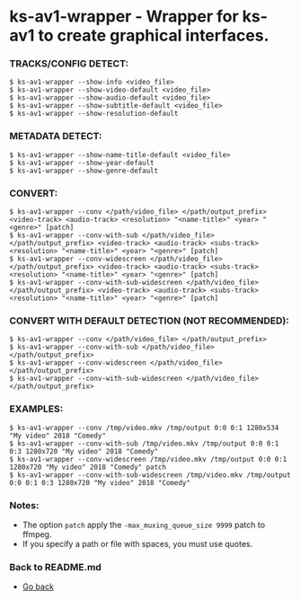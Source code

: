 ks-av1-wrapper - Wrapper for ks-av1 to create graphical interfaces.
===================================================================

### TRACKS/CONFIG DETECT:

```shell
$ ks-av1-wrapper --show-info <video_file>
$ ks-av1-wrapper --show-video-default <video_file>
$ ks-av1-wrapper --show-audio-default <video_file>
$ ks-av1-wrapper --show-subtitle-default <video_file>
$ ks-av1-wrapper --show-resolution-default
```

### METADATA DETECT:
  
```shell
$ ks-av1-wrapper --show-name-title-default <video_file>
$ ks-av1-wrapper --show-year-default
$ ks-av1-wrapper --show-genre-default
```
    
### CONVERT:
  
```shell
$ ks-av1-wrapper --conv </path/video_file> </path/output_prefix> <video-track> <audio-track> <resolution> "<name-title>" <year> "<genre>" [patch]
$ ks-av1-wrapper --conv-with-sub </path/video_file> </path/output_prefix> <video-track> <audio-track> <subs-track> <resolution> "<name-title>" <year> "<genre>" [patch]
$ ks-av1-wrapper --conv-widescreen </path/video_file> </path/output_prefix> <video-track> <audio-track> <subs-track> <resolution> "<name-title>" <year> "<genre>" [patch]
$ ks-av1-wrapper --conv-with-sub-widescreen </path/video_file> </path/output_prefix> <video-track> <audio-track> <subs-track> <resolution> "<name-title>" <year> "<genre>" [patch]
```
    
### CONVERT WITH DEFAULT DETECTION (NOT RECOMMENDED):

```shell
$ ks-av1-wrapper --conv </path/video_file> </path/output_prefix>
$ ks-av1-wrapper --conv-with-sub </path/video_file> </path/output_prefix>
$ ks-av1-wrapper --conv-widescreen </path/video_file> </path/output_prefix>
$ ks-av1-wrapper --conv-with-sub-widescreen </path/video_file> </path/output_prefix>
```
    
### EXAMPLES:

```shell
$ ks-av1-wrapper --conv /tmp/video.mkv /tmp/output 0:0 0:1 1280x534 "My video" 2018 "Comedy"
$ ks-av1-wrapper --conv-with-sub /tmp/video.mkv /tmp/output 0:0 0:1 0:3 1280x720 "My video" 2018 "Comedy"
$ ks-av1-wrapper --conv-widescreen /tmp/video.mkv /tmp/output 0:0 0:1 1280x720 "My video" 2018 "Comedy" patch
$ ks-av1-wrapper --conv-with-sub-widescreen /tmp/video.mkv /tmp/output 0:0 0:1 0:3 1280x720 "My video" 2018 "Comedy"
```
    
### Notes:

  * The option `patch` apply the `-max_muxing_queue_size 9999` patch to ffmpeg.
  * If you specify a path or file with spaces, you must use quotes.
    
### Back to README.md
    
* [Go back](/README.md)
  
